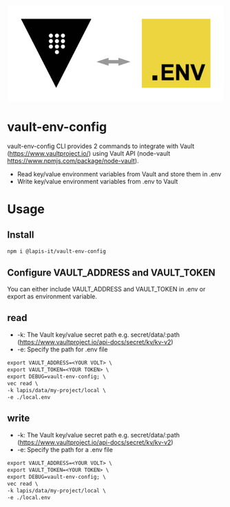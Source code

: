 ![Vault-Env-Config logo](https://github.com/LapisIT/lapisian/raw/master/packages/vault-env-config/src/images/vault-env-config.png "Vault logo")

# vault-env-config
vault-env-config CLI provides 2 commands to integrate with Vault (https://www.vaultproject.io/) 
using Vault API (node-vault https://www.npmjs.com/package/node-vault).

* Read key/value environment variables from Vault and store them in .env
* Write key/value environment variables from .env to Vault

# Usage
## Install
```
npm i @lapis-it/vault-env-config
```
## Configure VAULT_ADDRESS and VAULT_TOKEN
You can either include VAULT_ADDRESS and VAULT_TOKEN in .env or export as environment variable.

## read
* -k: The Vault key/value secret path e.g. secret/data/:path (https://www.vaultproject.io/api-docs/secret/kv/kv-v2)
* -e: Specify the path for .env file   
```
export VAULT_ADDRESS=<YOUR VOLT> \
export VAULT_TOKEN=<YOUR TOKEN> \
export DEBUG=vault-env-config; \
vec read \
-k lapis/data/my-project/local \
-e ./local.env
```

## write
* -k: The Vault key/value secret path e.g. secret/data/:path (https://www.vaultproject.io/api-docs/secret/kv/kv-v2)
* -e: Specify the path for a .env file   
```
export VAULT_ADDRESS=<YOUR VOLT> \
export VAULT_TOKEN=<YOUR TOKEN> \
export DEBUG=vault-env-config; \
vec read \
-k lapis/data/my-project/local \
-e ./local.env
```


